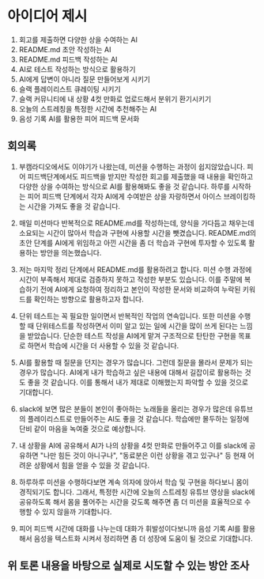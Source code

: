 # 아이디어 제시

1. 회고를 제출하면 다양한 상을 수여하는 AI
2. README.md 초안 작성하는 AI
3. README.md 피드백 작성하는 AI
4. AI로 테스트 작성하는 방식으로 활용하기
5. AI에게 답변이 아니라 질문 만들어보게 시키기
6. 슬랙 플레이리스트 큐레이팅 시키기
7. 슬랙 커뮤니티에 내 상황 4컷 만화로 업로드해서 분위기 환기시키기
8. 오늘의 스트레칭을 특정한 시간에 추천해주는 AI
9. 음성 기록 AI를 활용한 피어 피드백 문서화

## 회의록

1. 부캠라디오에서도 이야기가 나왔는데, 미션을 수행하는 과정이 쉽지않았습니다. 피어 피드백단계에서도 피드백을 받지만 작성한 회고를 제출했을 때 내용을 확인하고 다양한 상을 수여하는 방식으로 AI를 활용해봐도 좋을 것 같습니다. 하루를 시작하는 피어 피드백 단계에서 각자 AI에게 수여받은 상을 자랑하면서 아이스 브레이킹하는 시간을 가져도 좋을 것 같습니다.

2. 매일 미션마다 반복적으로 README.md를 작성하는데, 양식을 가다듬고 채우는데 소요되는 시간이 많아서 학습과 구현에 사용할 시간을 뺏겼습니다. README.md의 초안 단계를 AI에게 위임하고 아낀 시간을 좀 더 학습과 구현에 투자할 수 있도록 활용하는 방안을 의논했습니다.

3. 저는 마지막 정리 단계에서 README.md를 활용하려고 합니다. 미션 수행 과정에 시간이 부족해서 제대로 검증하지 못하고 작성한 부분도 있습니다. 이를 주말에 복습하기 전에 AI에게 요청하여 정리하고 본인이 작성한 문서와 비교하여 누락된 키워드를 확인하는 방향으로 활용하고자 합니다.

4. 단위 테스트는 꼭 필요한 일이면서 반복적인 작업의 연속입니다. 또한 미션을 수행할 때 단위테스트를 작성하면서 이미 알고 있는 일에 시간을 많이 쓰게 된다는 느낌을 받았습니다. 단순한 테스트 작성을 AI에게 맡겨 구조적으로 탄탄한 구현을 목표로 하면서 학습에 시간을 더 사용할 수 있을 것 같습니다.

5. AI를 활용할 때 질문을 던지는 경우가 많습니다. 그런데 질문을 몰라서 문제가 되는 경우가 많습니다. AI에게 내가 학습하고 싶은 내용에 대해서 길잡이로 활용하는 것도 좋을 것 같습니다. 이를 통해서 내가 제대로 이해했는지 파악할 수 있을 것으로 기대합니다.

6. slack에 보면 많은 분들이 본인이 좋아하는 노래들을 올리는 경우가 많은데 유튜브의 플레이리스트로 만들어주는 AI도 좋을 것 같습니다. 학습에만 몰두하는 일정에 단비 같이 마음을 녹여줄 것으로 예상합니다.

7. 내 상황을 AI에 공유해서 AI가 나의 상황을 4컷 만화로 만들어주고 이를 slack에 공유하면 "나만 힘든 것이 아니구나", "동료분은 이런 상황을 겪고 있구나" 등 현재 어려운 상황에서 힘을 얻을 수 있을 것 같습니다.

8. 하루하루 미션을 수행하다보면 계속 의자에 앉아서 학습 및 구현을 하다보니 몸이 경직되기도 합니다. 그래서, 특정한 시간에 오늘의 스트레칭 유튜브 영상을 slack에 공유하도록 해서 몸을 풀어주는 시간을 갖도록 해주면 좀 더 미션을 효율적으로 수행할 수 있지 않을까 기대합니다.

9. 피어 피드백 시간에 대화를 나누는데 대화가 휘발성이다보니까 음성 기록 AI를 활용해서 음성을 텍스트화 시켜서 정리하면 좀 더 성장에 도움이 될 것으로 기대합니다.

## 위 토론 내용을 바탕으로 실제로 시도할 수 있는 방안 조사
